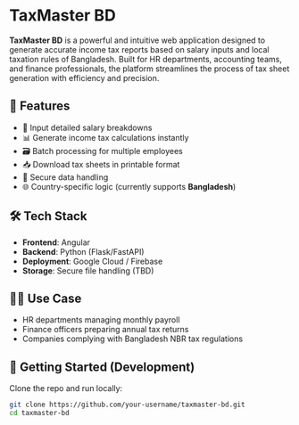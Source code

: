 # TaxMaster BD

**TaxMaster BD** is a powerful and intuitive web application designed to generate accurate income tax reports based on salary inputs and local taxation rules of Bangladesh. Built for HR departments, accounting teams, and finance professionals, the platform streamlines the process of tax sheet generation with efficiency and precision.

## 🧾 Features

- 💼 Input detailed salary breakdowns
- 📊 Generate income tax calculations instantly
- 🗃️ Batch processing for multiple employees
- 📥 Download tax sheets in printable format
- 🔐 Secure data handling
- 🌐 Country-specific logic (currently supports **Bangladesh**)

## 🛠 Tech Stack

- **Frontend**: Angular
- **Backend**: Python (Flask/FastAPI)
- **Deployment**: Google Cloud / Firebase
- **Storage**: Secure file handling (TBD)

## 🧑‍💼 Use Case

- HR departments managing monthly payroll
- Finance officers preparing annual tax returns
- Companies complying with Bangladesh NBR tax regulations

## 🚀 Getting Started (Development)

Clone the repo and run locally:

```bash
git clone https://github.com/your-username/taxmaster-bd.git
cd taxmaster-bd
